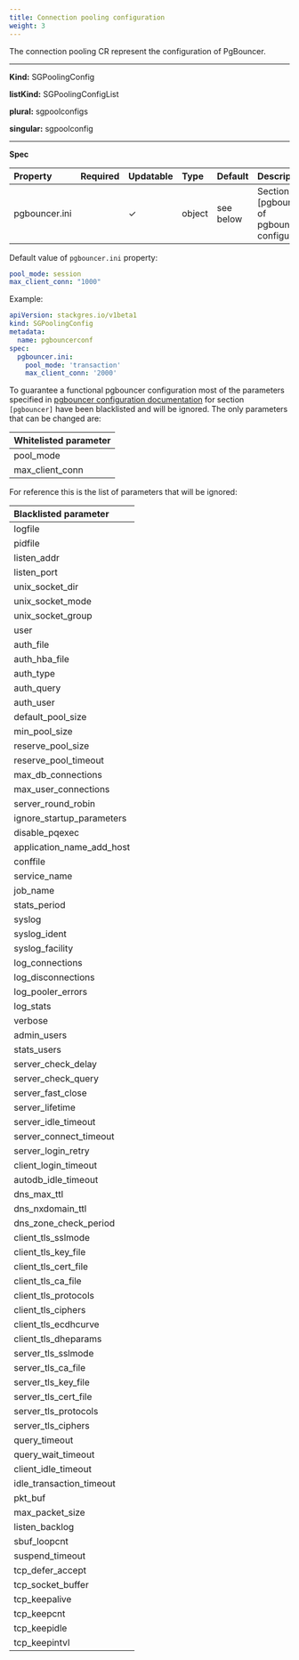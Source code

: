 ```yaml
---
title: Connection pooling configuration
weight: 3
---
```


The connection pooling CR represent the configuration of PgBouncer.

___

**Kind:** SGPoolingConfig

**listKind:** SGPoolingConfigList

**plural:** sgpoolconfigs

**singular:** sgpoolconfig
___

**Spec**

| Property      | Required | Updatable | Type    | Default   | Description |
|:--------------|----------|-----------|:--------|:----------|:------------|
| pgbouncer.ini |          | ✓         | object  | see below | Section [pgbouncer] of pgbouncer.ini configuration |


Default value of `pgbouncer.ini` property:

```yaml
pool_mode: session
max_client_conn: "1000"
```

Example:

```yaml
apiVersion: stackgres.io/v1beta1
kind: SGPoolingConfig
metadata:
  name: pgbouncerconf
spec:
  pgbouncer.ini:
    pool_mode: 'transaction'
    max_client_conn: '2000'
```

To guarantee a functional pgbouncer configuration most of the parameters specified in
 [pgbouncer configuration documentation](https://www.pgbouncer.org/config.html#generic-settings)
 for section `[pgbouncer]` have been blacklisted and will be ignored. The only parameters that can
 be changed are:

| Whitelisted parameter |
|:----------------------|
| pool_mode             |
| max_client_conn       |

For reference this is the list of parameters that will be ignored:

| Blacklisted parameter     |
|:--------------------------|
| logfile                   |
| pidfile                   |
| listen_addr               |
| listen_port               |
| unix_socket_dir           |
| unix_socket_mode          |
| unix_socket_group         |
| user                      |
| auth_file                 |
| auth_hba_file             |
| auth_type                 |
| auth_query                |
| auth_user                 |
| default_pool_size         |
| min_pool_size             |
| reserve_pool_size         |
| reserve_pool_timeout      |
| max_db_connections        |
| max_user_connections      |
| server_round_robin        |
| ignore_startup_parameters |
| disable_pqexec            |
| application_name_add_host |
| conffile                  |
| service_name              |
| job_name                  |
| stats_period              |
| syslog                    |
| syslog_ident              |
| syslog_facility           |
| log_connections           |
| log_disconnections        |
| log_pooler_errors         |
| log_stats                 |
| verbose                   |
| admin_users               |
| stats_users               |
| server_check_delay        |
| server_check_query        |
| server_fast_close         |
| server_lifetime           |
| server_idle_timeout       |
| server_connect_timeout    |
| server_login_retry        |
| client_login_timeout      |
| autodb_idle_timeout       |
| dns_max_ttl               |
| dns_nxdomain_ttl          |
| dns_zone_check_period     |
| client_tls_sslmode        |
| client_tls_key_file       |
| client_tls_cert_file      |
| client_tls_ca_file        |
| client_tls_protocols      |
| client_tls_ciphers        |
| client_tls_ecdhcurve      |
| client_tls_dheparams      |
| server_tls_sslmode        |
| server_tls_ca_file        |
| server_tls_key_file       |
| server_tls_cert_file      |
| server_tls_protocols      |
| server_tls_ciphers        |
| query_timeout             |
| query_wait_timeout        |
| client_idle_timeout       |
| idle_transaction_timeout  |
| pkt_buf                   |
| max_packet_size           |
| listen_backlog            |
| sbuf_loopcnt              |
| suspend_timeout           |
| tcp_defer_accept          |
| tcp_socket_buffer         |
| tcp_keepalive             |
| tcp_keepcnt               |
| tcp_keepidle              |
| tcp_keepintvl             |

